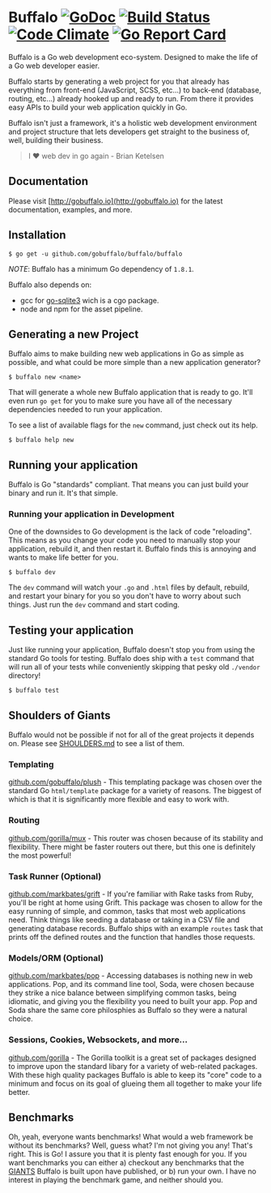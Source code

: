 # Buffalo [![GoDoc](https://godoc.org/github.com/gobuffalo/buffalo?status.svg)](https://godoc.org/github.com/gobuffalo/buffalo) [![Build Status](https://travis-ci.org/gobuffalo/buffalo.svg?branch=master)](https://travis-ci.org/gobuffalo/buffalo) [![Code Climate](https://codeclimate.com/github/gobuffalo/buffalo/badges/gpa.svg)](https://codeclimate.com/github/gobuffalo/buffalo) [![Go Report Card](https://goreportcard.com/badge/github.com/gobuffalo/buffalo)](https://goreportcard.com/report/github.com/gobuffalo/buffalo)

Buffalo is a Go web development eco-system. Designed to make the life of a Go web developer easier.

Buffalo starts by generating a web project for you that already has everything from front-end (JavaScript, SCSS, etc...) to back-end (database, routing, etc...) already hooked up and ready to run. From there it provides easy APIs to build your web application quickly in Go.

Buffalo isn't just a framework, it's a holistic web development environment and project structure that lets developers get straight to the business of, well, building their business.

> I :heart: web dev in go again - Brian Ketelsen

## Documentation

Please visit [http://gobuffalo.io](http://gobuffalo.io) for the latest documentation, examples, and more.

## Installation

```text
$ go get -u github.com/gobuffalo/buffalo/buffalo
```

_NOTE_: Buffalo has a minimum Go dependency of `1.8.1`.

Buffalo also depends on:
 - gcc for [go-sqlite3](https://github.com/mattn/go-sqlite3) wich is a cgo package.
 - node and npm for the asset pipeline.

## Generating a new Project

Buffalo aims to make building new web applications in Go as simple as possible, and what could be more simple than a new application generator?

```text
$ buffalo new <name>
```

That will generate a whole new Buffalo application that is ready to go. It'll even run `go get` for you to make sure you have all of the necessary dependencies needed to run your application.

To see a list of available flags for the `new` command, just check out its help.

```text
$ buffalo help new
```

## Running your application

Buffalo is Go "standards" compliant. That means you can just build your binary and run it. It's that simple.

### Running your application in Development

One of the downsides to Go development is the lack of code "reloading". This means as you change your code you need to manually stop your application, rebuild it, and then restart it. Buffalo finds this is annoying and wants to make life better for you.

```text
$ buffalo dev
```

The `dev` command will watch your `.go` and `.html` files by default, rebuild, and restart your binary for you so you don't have to worry about such things. Just run the `dev` command and start coding.

## Testing your application

Just like running your application, Buffalo doesn't stop you from using the standard Go tools for testing. Buffalo does ship with a `test` command that will run all of your tests while conveniently skipping that pesky old `./vendor` directory!

```text
$ buffalo test
```

## Shoulders of Giants

Buffalo would not be possible if not for all of the great projects it depends on. Please see [SHOULDERS.md](SHOULDERS.md) to see a list of them.

### Templating

[github.com/gobuffalo/plush](https://github.com/gobuffalo/plush) - This templating package was chosen over the standard Go `html/template` package for a variety of reasons. The biggest of which is that it is significantly more flexible and easy to work with.

### Routing

[github.com/gorilla/mux](https://github.com/gorilla/mux) - This router was chosen because of its stability and flexibility. There might be faster routers out there, but this one is definitely the most powerful!

### Task Runner (Optional)

[github.com/markbates/grift](https://github.com/markbates/grift) - If you're familiar with Rake tasks from Ruby, you'll be right at home using Grift. This package was chosen to allow for the easy running of simple, and common, tasks that most web applications need. Think things like seeding a database or taking in a CSV file and generating database records. Buffalo ships with an example `routes` task that prints off the defined routes and the function that handles those requests.

### Models/ORM (Optional)

[github.com/markbates/pop](https://github.com/markbates/pop) - Accessing databases is nothing new in web applications. Pop, and its command line tool, Soda, were chosen because they strike a nice balance between simplifying common tasks, being idiomatic, and giving you the flexibility you need to built your app. Pop and Soda share the same core philosphies as Buffalo so they were a natural choice.

### Sessions, Cookies, Websockets, and more...

[github.com/gorilla](https://github.com/gorilla) - The Gorilla toolkit is a great set of packages designed to improve upon the standard libary for a variety of web-related packages. With these high quality packages Buffalo is able to keep its "core" code to a minimum and focus on its goal of glueing them all together to make your life better.

## Benchmarks

Oh, yeah, everyone wants benchmarks! What would a web framework be without its benchmarks? Well, guess what? I'm not giving you any! That's right. This is Go! I assure you that it is plenty fast enough for you. If you want benchmarks you can either a) checkout any benchmarks that the [GIANTS](SHOULDERS.md) Buffalo is built upon have published, or b) run your own. I have no interest in playing the benchmark game, and neither should you.
